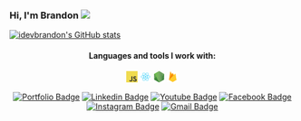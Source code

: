 ### Hi, I'm Brandon <img src="https://media.giphy.com/media/hvRJCLFzcasrR4ia7z/giphy.gif" width="25px">


[![idevbrandon's GitHub stats](https://github-readme-stats.vercel.app/api?username=idevbrandon)](https://github.com/iDevBrandon/idevbrandon/blob/main/README.md)

<div align=center>
  
  
#### Languages and tools I work with:

<code><img height="20" src="https://raw.githubusercontent.com/github/explore/80688e429a7d4ef2fca1e82350fe8e3517d3494d/topics/javascript/javascript.png"></code>
<code><img height="20" src="https://raw.githubusercontent.com/github/explore/80688e429a7d4ef2fca1e82350fe8e3517d3494d/topics/react/react.png"></code>
<code><img height="20" src="https://raw.githubusercontent.com/github/explore/80688e429a7d4ef2fca1e82350fe8e3517d3494d/topics/nodejs/nodejs.png"></code>
<code><img height="20" src="https://raw.githubusercontent.com/github/explore/80688e429a7d4ef2fca1e82350fe8e3517d3494d/topics/firebase/firebase.png"></code>


[![Portfolio Badge](http://img.shields.io/badge/-Tech%20blog-black?style=flat-square&logo=github&link=https://idevbrandon.github.io/)](https://idevbrandon.github.io/) 
[![Linkedin Badge](https://img.shields.io/badge/-LinkedIn-blue?style=flat-square&logo=Linkedin&logoColor=white&link=https://www.linkedin.com/in/idevbrandon/)](https://www.linkedin.com/in/idevbrandon/) 
[![Youtube Badge](https://img.shields.io/badge/Youtube-ff0000?style=flat-square&logo=youtube&link=https://www.youtube.com/c/idevbrandon)](https://www.youtube.com/) 
[![Facebook Badge](https://img.shields.io/badge/-Facebook-1877f2?style=flat-square&logo=facebook&logoColor=white&link=https://www.facebook.com/idevbrandon)](https://www.facebook.com/idevbrandon) 
[![Instagram Badge](https://img.shields.io/badge/-Instagram-dd2a7b?style=flat-square&logo=instagram&logoColor=white&link=https://www.instagram.com/idevbrandon)](https://www.instagram.com/idevbrandon) 
[![Gmail Badge](https://img.shields.io/badge/-Gmail-d14836?style=flat-square&logo=Gmail&logoColor=white&link=mailto:idevbrandon@gmail.com)](mailto:idevbrandon@gmail.com)
</div>

<!--
**iDevBrandon/idevbrandon** is a ✨ _special_ ✨ repository because its `README.md` (this file) appears on your GitHub profile.

Here are some ideas to get you started:

- 🔭 I’m currently working on ...
- 🌱 I’m currently learning ...
- 👯 I’m looking to collaborate on ...
- 🤔 I’m looking for help with ...
- 💬 Ask me about ...
- 📫 How to reach me: ...
- 😄 Pronouns: ...
- ⚡ Fun fact: ...
-->
